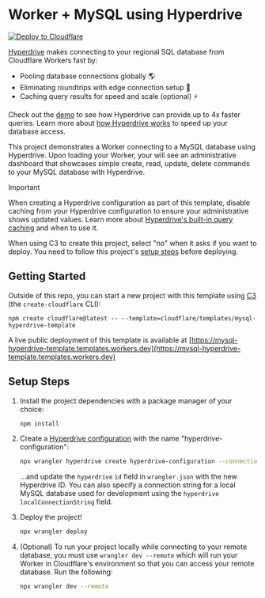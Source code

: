 # Worker + MySQL using Hyperdrive

[![Deploy to Cloudflare](https://deploy.workers.cloudflare.com/button)](https://deploy.workers.cloudflare.com/?url=https://github.com/cloudflare/templates/tree/main/mysql-hyperdrive-template)

<!-- dash-content-start -->

[Hyperdrive](https://developers.cloudflare.com/hyperdrive/) makes connecting to your regional SQL database from Cloudflare Workers fast by:

- Pooling database connections globally 🌎
- Eliminating roundtrips with edge connection setup 🔗
- Caching query results for speed and scale (optional) ⚡️

Check out the [demo](https://hyperdrive-demo.pages.dev/) to see how Hyperdrive can provide up to 4x faster queries. Learn more about [how Hyperdrive works](https://developers.cloudflare.com/hyperdrive/configuration/how-hyperdrive-works/) to speed up your database access.

This project demonstrates a Worker connecting to a MySQL database using Hyperdrive. Upon loading your Worker, your will see an administrative dashboard that showcases simple
create, read, update, delete commands to your MySQL database with Hyperdrive.

> [!IMPORTANT]
> When creating a Hyperdrive configuration as part of this template, disable caching from your Hyperdrive configuration to ensure your administrative shows updated values. Learn more about [Hyperdrive's built-in query caching](https://developers.cloudflare.com/hyperdrive/configuration/query-caching/) and when to use it.
>
> When using C3 to create this project, select "no" when it asks if you want to deploy. You need to follow this project's [setup steps](https://github.com/cloudflare/templates/tree/main/hyperdrive-template#setup-steps) before deploying.

<!-- dash-content-end -->

## Getting Started

Outside of this repo, you can start a new project with this template using [C3](https://developers.cloudflare.com/pages/get-started/c3/) (the `create-cloudflare` CLI):

```
npm create cloudflare@latest -- --template=cloudflare/templates/mysql-hyperdrive-template
```

A live public deployment of this template is available at [https://mysql-hyperdrive-template.templates.workers.dev](https://mysql-hyperdrive-template.templates.workers.dev)

## Setup Steps

1. Install the project dependencies with a package manager of your choice:
   ```bash
   npm install
   ```
2. Create a [Hyperdrive configuration](https://developers.cloudflare.com/hyperdrive/get-started/) with the name "hyperdrive-configuration":

   ```bash
   npx wrangler hyperdrive create hyperdrive-configuration --connection-string="mysql://<DB_USER>:<DB_PASSWORD>@<DB_HOSTNAME_OR_IP_ADDRESS>:3306/<DATABASE_NAME>" --caching-disabled
   ```

   ...and update the `hyperdrive` `id` field in `wrangler.json` with the new Hyperdrive ID. You can also specify a connection string for a local MySQL database used for development using the `hyperdrive` `localConnectionString` field.

3. Deploy the project!
   ```bash
   npx wrangler deploy
   ```
4. (Optional) To run your project locally while connecting to your remote database, you must use `wrangler dev --remote` which will run your Worker in Cloudflare's environment so that you can access your remote database. Run the following:
   ```bash
   npx wrangler dev --remote
   ```
